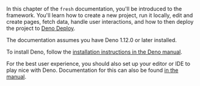 In this chapter of the `fresh` documentation, you'll be introduced to the
framework. You'll learn how to create a new project, run it locally, edit and
create pages, fetch data, handle user interactions, and how to then deploy the
project to [Deno Deploy][deno-deploy].

The documentation assumes you have Deno 1.12.0 or later installed.

To install Deno, follow the
[installation instructions in the Deno manual][manual-installation].

For the best user experience, you should also set up your editor or IDE to play
nice with Deno. Documentation for this can also be found
[in the manual][manual-editors].

[deno-deploy]: https://deno.com/deploy
[manual-installation]: https://deno.land/manual/getting_started/installation
[manual-editors]: https://deno.land/manual/getting_started/setup_your_environment
